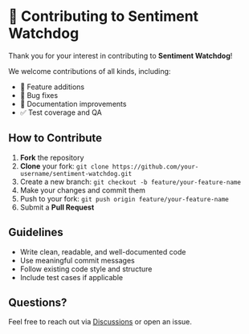 
# 🤝 Contributing to Sentiment Watchdog

Thank you for your interest in contributing to **Sentiment Watchdog**!

We welcome contributions of all kinds, including:
- 🚀 Feature additions
- 🐛 Bug fixes
- 📖 Documentation improvements
- ✅ Test coverage and QA

## How to Contribute

1. **Fork** the repository
2. **Clone** your fork: `git clone https://github.com/your-username/sentiment-watchdog.git`
3. Create a new branch: `git checkout -b feature/your-feature-name`
4. Make your changes and commit them
5. Push to your fork: `git push origin feature/your-feature-name`
6. Submit a **Pull Request**

## Guidelines

- Write clean, readable, and well-documented code
- Use meaningful commit messages
- Follow existing code style and structure
- Include test cases if applicable

## Questions?

Feel free to reach out via [Discussions](https://github.com/Debanga-06/sentiment-watchdog/discussions) or open an issue.

